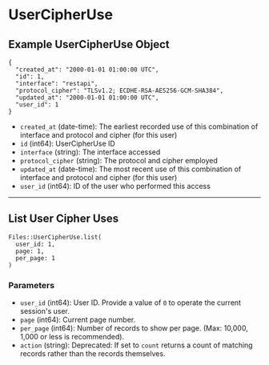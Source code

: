 # UserCipherUse

## Example UserCipherUse Object

```
{
  "created_at": "2000-01-01 01:00:00 UTC",
  "id": 1,
  "interface": "restapi",
  "protocol_cipher": "TLSv1.2; ECDHE-RSA-AES256-GCM-SHA384",
  "updated_at": "2000-01-01 01:00:00 UTC",
  "user_id": 1
}
```

* `created_at` (date-time): The earliest recorded use of this combination of interface and protocol and cipher (for this user)
* `id` (int64): UserCipherUse ID
* `interface` (string): The interface accessed
* `protocol_cipher` (string): The protocol and cipher employed
* `updated_at` (date-time): The most recent use of this combination of interface and protocol and cipher (for this user)
* `user_id` (int64): ID of the user who performed this access


---

## List User Cipher Uses

```
Files::UserCipherUse.list(
  user_id: 1, 
  page: 1, 
  per_page: 1
)
```

### Parameters

* `user_id` (int64): User ID.  Provide a value of `0` to operate the current session's user.
* `page` (int64): Current page number.
* `per_page` (int64): Number of records to show per page.  (Max: 10,000, 1,000 or less is recommended).
* `action` (string): Deprecated: If set to `count` returns a count of matching records rather than the records themselves.
